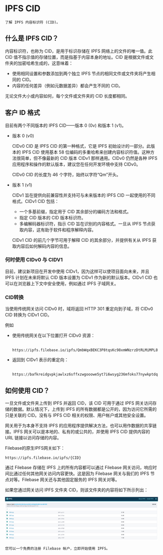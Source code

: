 # IPFS CID
	了解 IPFS 内容标识符 (CID)。
## 什么是 IPFS CID？
内容标识符，也称为 CID，是用于标识存储在 IPFS 网络上的文件的唯一值。此 CID 值不指示值的存储位置，而是指基于内容本身的地址。CID 是根据文件或文件夹的加密哈希生成的，这意味着：

- 使用相同设置和参数添加到两个独立 IPFS 节点的相同文件或文件夹将产生相同的 CID。
- 内容的任何差异（例如元数据差异）都会产生不同的 CID。

无论文件大小或内容如何，​​每个文件或文件夹的 CID 长度都相同。

## 客户 ID 格式
目前有两个不同版本的 IPFS CID——版本 0 (0v) 和版本 1 (v1)。

- 版本 0 (v0)

	CIDv0 CID 是 IPFS CID 的第一种格式，它是 IPFS 初始设计的一部分。此版本的 IPFS CID 使用基本 58 位编码的多重哈希来创建内容标识符值。这种方法很简单，但不像最新的 CID 版本 CIDv1 那样通用。CIDv0 仍然是各种 IPFS 应用程序和操作的默认版本，建议您在任何开发环境中支持 CIDv0。

	CIDv0 CID 的长度为 46 个字符，始终以字符“Qm”开头。
- 版本 1 (v1)

	CIDv1 旨在提供向前兼容性并支持可与未来版本的 IPFS CID 一起使用的不同格式。CIDv1 CID 包括：
	
	- 一个多基前缀，指定用于 CID 其余部分的编码方法和格式。
	- 指定 CID 版本的 CID 版本标识符。
	- 多编解码器标识符，指示 CID 旨在识别的内容格式。一旦从 IPFS 节点获取内容，这有助于软件和程序解释内容。

	CIDv1 CID 的前几个字节可用于解释 CID 的其余部分，并提供有关从 IPFS 获取内容后如何解码内容的信息。

### 何时使用 CIDv0 与 CIDV1
目前，建议新项目在开发中使用 CIDv1，因为这样可以使项目面向未来，并且 IPFS 计划在未来将默认 CID 版本设置为 CIDv1 作为新的默认版本。CIDv1 CID 也可以在浏览器上下文中安全使用，例如通过 IPFS 子域网关。
### CID转换
当使用传统网关访问 CIDv0 时，域将返回 HTTP 301 重定向到子域，将 CIDv0 CID 转换为 CIDv1 CID。

例如

- 使用传统网关在以下位置打开 CIDv0 资源：

		https://ipfs.filebase.io/ipfs/QmbWqxBEKC3P8tqsKc98xmWNzrzDtRLMiMPL8wBuTGsMnR
- 返回到 CIDv1 表示的重定向：

		https://bafkreidgvpkjawlxz6sffxzwgooowe5yt7i6wsyg236mfoks77nywkptdq.ipfs.dweb.link/

## 如何使用 CID？
一旦文件或文件夹上传到 IPFS 并返回 CID，该 CID 可用于通过 IPFS 网关访问存储的数据。默认情况下，上传到 IPFS 的所有数据都是公开的，因为访问它所需的只是关联的 CID。没有与 IPFS CID 相关的权限、用户帐户或其他安全设置。

网关用于为本身不支持 IPFS 的应用程序提供解决方法，也可以用作数据的共享链接。IPFS 网关可以是本地的、私有的或公共的，并使用 IPFS CID 提供内容的 URL 链接以访问存储的内容。

Filebase的原生IPFS网关如下：

	https://ipfs.filebase.io/ipfs/{CID}
通过 Filebase 存储在 IPFS 上的所有内容都可以通过 Filebase 网关访问，响应时间比通过任何其他网关访问内容更快。这是因为 Filebase 网关与我们的 IPFS 节点对等。Filebase 网关还与其他固定服务的 IPFS 网关对等。

如果您通过网关访问 IPFS 文件夹 CID，则该文件夹的内容将如下所示列出：

![](./pic/ipfs.png)

	您可以一个免费的注册 Filebase 帐户，立即开始使用 IPFS。